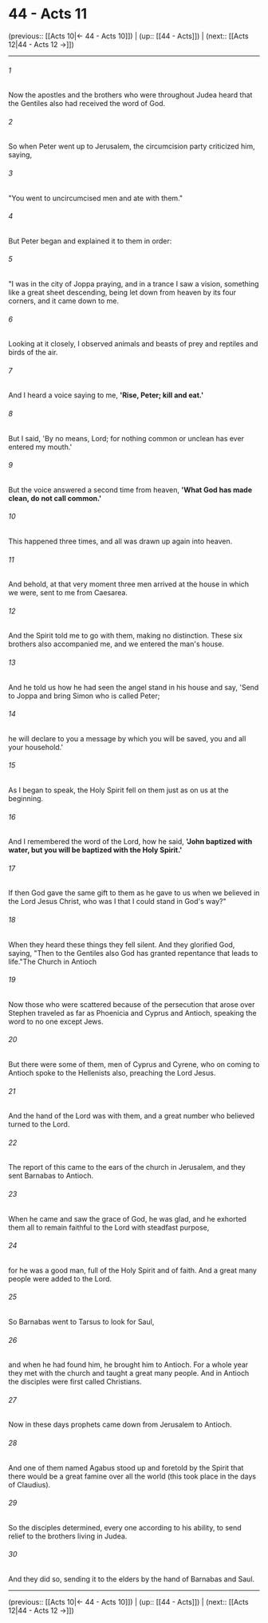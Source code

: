 # 44 - Acts 11

(previous:: [[Acts 10|← 44 - Acts 10]]) | (up:: [[44 - Acts]]) | (next:: [[Acts 12|44 - Acts 12 →]])

***


###### 1 
Now the apostles and the brothers who were throughout Judea heard that the Gentiles also had received the word of God. 

###### 2 
So when Peter went up to Jerusalem, the circumcision party criticized him, saying, 

###### 3 
"You went to uncircumcised men and ate with them." 

###### 4 
But Peter began and explained it to them in order: 

###### 5 
"I was in the city of Joppa praying, and in a trance I saw a vision, something like a great sheet descending, being let down from heaven by its four corners, and it came down to me. 

###### 6 
Looking at it closely, I observed animals and beasts of prey and reptiles and birds of the air. 

###### 7 
And I heard a voice saying to me, **'Rise, Peter; kill and eat.'** 

###### 8 
But I said, 'By no means, Lord; for nothing common or unclean has ever entered my mouth.' 

###### 9 
But the voice answered a second time from heaven, **'What God has made clean, do not call common.'** 

###### 10 
This happened three times, and all was drawn up again into heaven. 

###### 11 
And behold, at that very moment three men arrived at the house in which we were, sent to me from Caesarea. 

###### 12 
And the Spirit told me to go with them, making no distinction. These six brothers also accompanied me, and we entered the man's house. 

###### 13 
And he told us how he had seen the angel stand in his house and say, 'Send to Joppa and bring Simon who is called Peter; 

###### 14 
he will declare to you a message by which you will be saved, you and all your household.' 

###### 15 
As I began to speak, the Holy Spirit fell on them just as on us at the beginning. 

###### 16 
And I remembered the word of the Lord, how he said, **'John baptized with water, but you will be baptized with the Holy Spirit.'** 

###### 17 
If then God gave the same gift to them as he gave to us when we believed in the Lord Jesus Christ, who was I that I could stand in God's way?" 

###### 18 
When they heard these things they fell silent. And they glorified God, saying, "Then to the Gentiles also God has granted repentance that leads to life."The Church in Antioch 

###### 19 
Now those who were scattered because of the persecution that arose over Stephen traveled as far as Phoenicia and Cyprus and Antioch, speaking the word to no one except Jews. 

###### 20 
But there were some of them, men of Cyprus and Cyrene, who on coming to Antioch spoke to the Hellenists also, preaching the Lord Jesus. 

###### 21 
And the hand of the Lord was with them, and a great number who believed turned to the Lord. 

###### 22 
The report of this came to the ears of the church in Jerusalem, and they sent Barnabas to Antioch. 

###### 23 
When he came and saw the grace of God, he was glad, and he exhorted them all to remain faithful to the Lord with steadfast purpose, 

###### 24 
for he was a good man, full of the Holy Spirit and of faith. And a great many people were added to the Lord. 

###### 25 
So Barnabas went to Tarsus to look for Saul, 

###### 26 
and when he had found him, he brought him to Antioch. For a whole year they met with the church and taught a great many people. And in Antioch the disciples were first called Christians. 

###### 27 
Now in these days prophets came down from Jerusalem to Antioch. 

###### 28 
And one of them named Agabus stood up and foretold by the Spirit that there would be a great famine over all the world (this took place in the days of Claudius). 

###### 29 
So the disciples determined, every one according to his ability, to send relief to the brothers living in Judea. 

###### 30 
And they did so, sending it to the elders by the hand of Barnabas and Saul.

***

(previous:: [[Acts 10|← 44 - Acts 10]]) | (up:: [[44 - Acts]]) | (next:: [[Acts 12|44 - Acts 12 →]])
